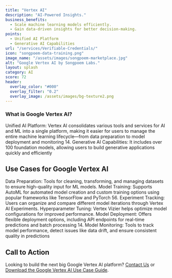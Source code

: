 ```yaml
---
title: "Vertex AI"
description: "AI-Powered Insights."
business_benefits:
  - Scale machine learning models efficiently.
  - Gain data-driven insights for better decision-making.
points:
  - Unified AI Platform
  - Generative AI Capabilities
url: "/services/Verifiable-Credentials/"
icon: "songpoem-data-training.png"
image_name: "/assets/images/songpoem-marketplace.jpg"
alt: "Google Vertex AI by Songpoem Labs."
layout: splash
category: AI
score: 72
header:
  overlay_color: "#000"
  overlay_filter: "0.2"
  overlay_image: /assets/images/bg-texture2.png
---
```


### What is Google Vertex AI?
Unified AI Platform: Vertex AI consolidates various tools and services for AI and ML into a single platform, making it easier for users to manage the entire machine learning lifecycle—from data preparation to model deployment and monitoring 14.
Generative AI Capabilities: It includes over 100 foundation models, allowing users to build generative applications quickly and efficiently 

## Use Cases for Google Vertex AI

Data Preparation: Tools for cleaning, transforming, and managing datasets to ensure high-quality input for ML models.
Model Training: Supports AutoML for automated model creation and custom training options using popular frameworks like TensorFlow and PyTorch 56.
Experiment Tracking: Users can organize and compare different model iterations through Vertex AI Experiments.
Hyperparameter Tuning: Vertex Vizier helps optimize model configurations for improved performance.
Model Deployment: Offers flexible deployment options, including API endpoints for real-time predictions and batch processing 14.
Model Monitoring: Tools to track model performance, detect issues like data drift, and ensure consistent quality in predictions

## Call to Action

Looking to build the next big Google Vertex AI platform? [Contact Us](/contact) or [Download the Google Vertex AI Use Case Guide](/verifiable-credentials-use-case-guide).
